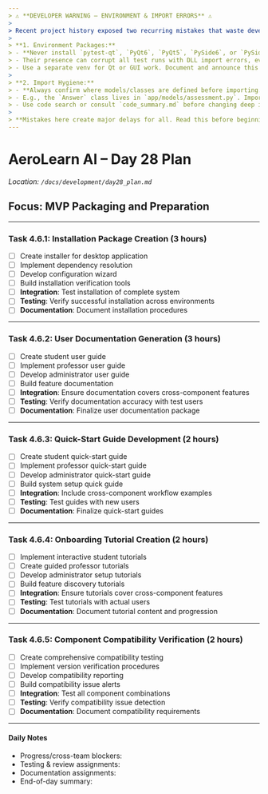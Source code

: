```yaml
---
> ⚠️ **DEVELOPER WARNING – ENVIRONMENT & IMPORT ERRORS** ⚠️  
>
> Recent project history exposed two recurring mistakes that waste developer time and break tests/envs:
>
> **1. Environment Packages:**  
> - **Never install `pytest-qt`, `PyQt6`, `PyQt5`, `PySide6`, or `PySide2` in the project venv unless specifically developing/testing a Qt UI feature.**
> - Their presence can corrupt all test runs with DLL import errors, even if you aren't writing GUI code.
> - Use a separate venv for Qt or GUI work. Document and announce this before merging.
>
> **2. Import Hygiene:**  
> - **Always confirm where models/classes are defined before importing.**
> - E.g., the `Answer` class lives in `app/models/assessment.py`. Importing it from anywhere else causes project-breaking ImportErrors.
> - Use code search or consult `code_summary.md` before changing deep imports.
>
> **Mistakes here create major delays for all. Read this before beginning Day 17–31 work.**
---
```


# AeroLearn AI – Day 28 Plan
*Location: `/docs/development/day28_plan.md`*

## Focus: MVP Packaging and Preparation

---

### Task 4.6.1: Installation Package Creation (3 hours)
- [ ] Create installer for desktop application
- [ ] Implement dependency resolution
- [ ] Develop configuration wizard
- [ ] Build installation verification tools
- [ ] **Integration**: Test installation of complete system
- [ ] **Testing**: Verify successful installation across environments
- [ ] **Documentation**: Document installation procedures

---

### Task 4.6.2: User Documentation Generation (3 hours)
- [ ] Create student user guide
- [ ] Implement professor user guide
- [ ] Develop administrator user guide
- [ ] Build feature documentation
- [ ] **Integration**: Ensure documentation covers cross-component features
- [ ] **Testing**: Verify documentation accuracy with test users
- [ ] **Documentation**: Finalize user documentation package

---

### Task 4.6.3: Quick-Start Guide Development (2 hours)
- [ ] Create student quick-start guide
- [ ] Implement professor quick-start guide
- [ ] Develop administrator quick-start guide
- [ ] Build system setup quick guide
- [ ] **Integration**: Include cross-component workflow examples
- [ ] **Testing**: Test guides with new users
- [ ] **Documentation**: Finalize quick-start guides

---

### Task 4.6.4: Onboarding Tutorial Creation (2 hours)
- [ ] Implement interactive student tutorials
- [ ] Create guided professor tutorials
- [ ] Develop administrator setup tutorials
- [ ] Build feature discovery tutorials
- [ ] **Integration**: Ensure tutorials cover cross-component features
- [ ] **Testing**: Test tutorials with actual users
- [ ] **Documentation**: Document tutorial content and progression

---

### Task 4.6.5: Component Compatibility Verification (2 hours)
- [ ] Create comprehensive compatibility testing
- [ ] Implement version verification procedures
- [ ] Develop compatibility reporting
- [ ] Build compatibility issue alerts
- [ ] **Integration**: Test all component combinations
- [ ] **Testing**: Verify compatibility issue detection
- [ ] **Documentation**: Document compatibility requirements

---

#### Daily Notes
- Progress/cross-team blockers:
- Testing & review assignments:
- Documentation assignments:
- End-of-day summary:
